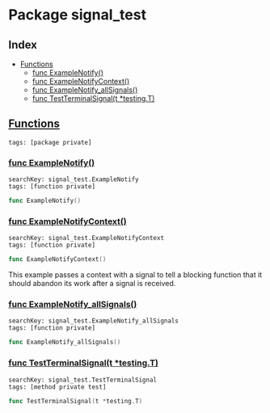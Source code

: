 # Package signal_test

## Index

* [Functions](#func)
    * [func ExampleNotify()](#ExampleNotify)
    * [func ExampleNotifyContext()](#ExampleNotifyContext)
    * [func ExampleNotify_allSignals()](#ExampleNotify_allSignals)
    * [func TestTerminalSignal(t *testing.T)](#TestTerminalSignal)


## <a id="func" href="#func">Functions</a>

```
tags: [package private]
```

### <a id="ExampleNotify" href="#ExampleNotify">func ExampleNotify()</a>

```
searchKey: signal_test.ExampleNotify
tags: [function private]
```

```Go
func ExampleNotify()
```

### <a id="ExampleNotifyContext" href="#ExampleNotifyContext">func ExampleNotifyContext()</a>

```
searchKey: signal_test.ExampleNotifyContext
tags: [function private]
```

```Go
func ExampleNotifyContext()
```

This example passes a context with a signal to tell a blocking function that it should abandon its work after a signal is received. 

### <a id="ExampleNotify_allSignals" href="#ExampleNotify_allSignals">func ExampleNotify_allSignals()</a>

```
searchKey: signal_test.ExampleNotify_allSignals
tags: [function private]
```

```Go
func ExampleNotify_allSignals()
```

### <a id="TestTerminalSignal" href="#TestTerminalSignal">func TestTerminalSignal(t *testing.T)</a>

```
searchKey: signal_test.TestTerminalSignal
tags: [method private test]
```

```Go
func TestTerminalSignal(t *testing.T)
```

